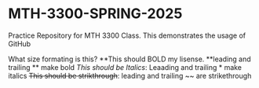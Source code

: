 # MTH-3300-SPRING-2025
Practice Repository for MTH 3300 Class. This demonstrates the usage of GitHub

What size formating is this?
**This should BOLD my lisense. **leading and trailing ** make bold
*This should be Italics*: Leaading and trailing * make italics
~~This should be strikthrough~~: leading and trailing ~~ are strikethrough
